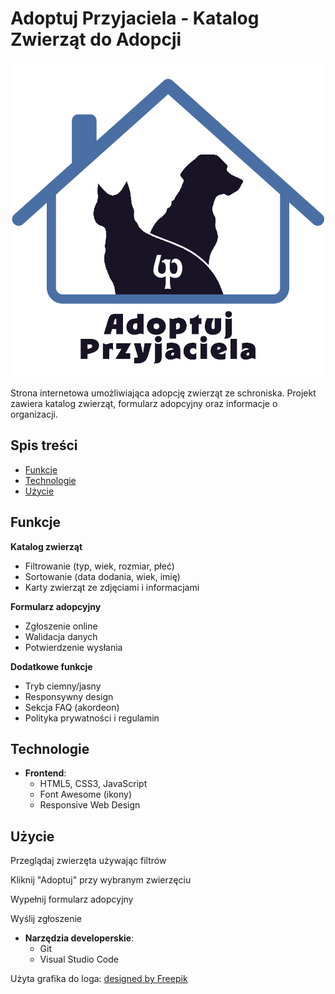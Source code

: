 # Adoptuj Przyjaciela - Katalog Zwierząt do Adopcji

![Logo projektu](images/logoprojekt3.png)

Strona internetowa umożliwiająca adopcję zwierząt ze schroniska. Projekt zawiera katalog zwierząt, formularz adopcyjny oraz informacje o organizacji.

## Spis treści
- [Funkcje](#funkcje)
- [Technologie](#technologie)
- [Użycie](#użycie)


## Funkcje

**Katalog zwierząt**  
- Filtrowanie (typ, wiek, rozmiar, płeć)
- Sortowanie (data dodania, wiek, imię)
- Karty zwierząt ze zdjęciami i informacjami

**Formularz adopcyjny**  
- Zgłoszenie online
- Walidacja danych
- Potwierdzenie wysłania

**Dodatkowe funkcje**  
- Tryb ciemny/jasny
- Responsywny design
- Sekcja FAQ (akordeon)
- Polityka prywatności i regulamin

## Technologie

- **Frontend**:
  - HTML5, CSS3, JavaScript
  - Font Awesome (ikony)
  - Responsive Web Design

## Użycie
Przeglądaj zwierzęta używając filtrów

Kliknij "Adoptuj" przy wybranym zwierzęciu

Wypełnij formularz adopcyjny

Wyślij zgłoszenie

- **Narzędzia developerskie**:
  - Git
  - Visual Studio Code


Użyta grafika do loga:
<a href="https://www.freepik.com">designed by Freepik</a>
